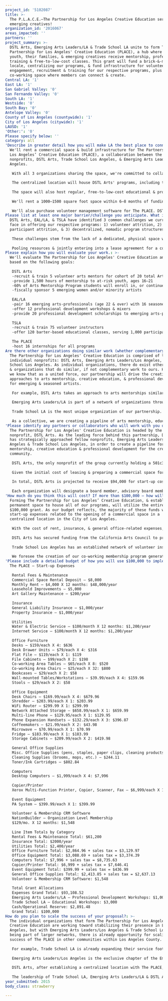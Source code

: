 ```yaml
---
project_id: '5102087'
title: >-
  The P.L.A.C.E.–The Partnership for Los Angeles Creative Education serving LAs
  emerging creatives!
organization_id: '2016067'
areas_impacted: ''
partners: ''
project_summary: >-
  DSTL Arts, Emerging Arts Leaders/LA & Trade School LA unite to form The
  Partnership for Los Angeles' Creative Education (PLACE), a hub where at-risk
  youth, their families, & emerging creatives receive mentorship, professional
  training & free-to-low-cost classes. This grant will fund a brick-&-mortar
  locale, centralizing our programs, & fund infrastructure for volunteer
  engagement, recruitment & training for our respective programs, plus a
  co-working space where members can connect & create.
Central LA: '1'
East LA: '1'
San Gabriel Valley: '0'
San Fernando Valley: '0'
South LA: '1'
Westside: '0'
South Bay: '0'
Antelope Valley: '0'
County of Los Angeles (countywide): '1'
City of Los Angeles (citywide): '1'
LAUSD: '1'
'Other:': '0'
Please specify below: ''
category: all
'Describe in greater detail how you will make LA the best place to connect:': >-
  We'll rent a commercial space & build infrastructure for The Partnership for
  Los Angeles’ Creative Education (PLACE), a collaboration between the
  nonprofits, DSTL Arts, Trade School Los Angeles, & Emerging Arts Leaders/Los
  Angeles.
   
   With all 3 organizations sharing the space, we're committed to collaborating across all our programs to create a pipeline of arts mentorship & educational opportunities for creative, at-risk youth, emerging artists, & seasoned arts professionals, with various entry points for anyone from the ages of 16 to 116.
   
   The centralized location will house DSTL Arts' programs, including their Arts Mentorship Program for at-risk youth ages 16–21, a new fiscal sponsorship program for individual artists, Art Block (a zine-making workshop series for youth ages 16–21) & Conchas y Café, an arts-literacy & creative writing workshop series for Spanish-speaking adults & caretakers of youth in DSTL Arts' programs.
   
   The space will also host regular, free-to-low-cost educational & professional development workshops for adults ages 18 & over, conducted by Trade School LA volunteers & Emerging Arts Leaders/LA, ranging in subject matter from art appreciation & DIY crafts, to freelance creative business & arts administration. Trade School LA, through barter-based programs, offers pedagogical training to anyone interested in sharing skills through workshops, regardless of age, providing a low-stress environment for knowledge-sharing. Additionally, Emerging Arts Leaders/LA will coordinate its Protégé arts-professional mentorship program out of the space.
   
   We'll rent a 1000–1500 square foot space within 6–8 months of funding, & purchase furniture & equipment to convert the space into a gallery & creative workspace for our co-working membership program, including internet, copy, print & phone service.
   
   We'll also purchase volunteer management software for The PLACE. DSTL Arts will utilize up to 10 volunteer arts mentors & interns yearly in support of their Arts Mentorship Program, & Art Block & Conchas y Café creative writing programs. Trade School LA will use up to 75 volunteer instructors & interns yearly in support of their educational workshops. Emerging Arts Leaders/LA will use up to 40 volunteers & interns yearly in support of their Leadership Council, “Protégé” emerging arts-professional mentorship program, & professional development workshops. Our shared infrastructure will match skills & interests of all volunteers with the appropriate programs.
Please list at least one major barrier/challenge you anticipate. What is your strategy for overcoming these obstacles?: >-
  DSTL Arts, EAL/LA, & TSLA have identified 3 common challenges we currently
  face in offering our respective programs: 1) volunteer attrition, 2)
  participant attrition, & 3) decentralized, nomadic program structures.
   
   These challenges stem from the lack of a dedicated, physical space where we can each coordinate our programs & conduct deeper community engagement. As such, our forming of The Partnership for Los Angeles' Creative Education is the solution for many challenges we individually face.
   
   Pooling resources & jointly entering into a lease agreement for a commercial space will eliminate several problems we individually face with constantly traveling to conduct our programs. Logistically, we'll become more efficient with time & resources, utilizing a central, consistent space & programming pipeline to meet the needs of all participants & volunteers, including regular volunteer trainings, & collectively dedicating staff for inter-program support & scheduling.
Please explain how you will evaluate your work.: >-
  We'll evaluate The Partnership for Los Angeles' Creative Education annually
  based on the following goals:
   
   DSTL Arts
   -recruit & train 5 volunteer arts mentors for cohort of 20 total Arts Mentorship Program students, ages 16–21
   -provide 1,500 hours of mentorship to at-risk youth, ages 16–21
   -60% of Arts Mentorship Program students will enroll in, or continue, post-HS degree/certificate programs, 30% will continue HS, graduate, or enter HS-equivalency programs
   -fiscally sponsor 5 emerging women and/or minority artists
   
   EAL/LA
   -pair 16 emerging arts-professionals (age 22 & over) with 16 seasoned arts admin through Protégé mentorship program
   -offer 12 professional development workshops & mixers
   -provide 20 professional development scholarships to emerging arts-professionals serving on Leadership Council
   
   TSLA
   -recruit & train 75 volunteer instructors
   -offer 120 barter-based educational classes, serving 1,000 participants
   
   The PLACE
   -host 16 internships for all programs
Are there other organizations doing similar work (whether complementary or competitive)? What is unique about your proposed approach?: >-
  The Partnership for Los Angeles' Creative Education is comprised of the 3,
  individual nonprofits: DSTL Arts, Emerging Arts Leaders/Los Angeles, & Trade
  School Los Angeles. As individual organizations, there do exist other programs
  & organizations that do similar, if not complementary work to ours. However,
  we know that as a united force, our partnership will drive the creation of new
  approaches to arts mentorship, creative education, & professional development
  for emerging & seasoned artists.
   
   For example, DSTL Arts takes an approach to arts mentorships similar to Venice Arts or Las Fotos Project. Venice Arts provides mentorships focusing on photography & visual storytelling, where Las Fotos Project does the same for young Latinas, exclusively; but DSTL Arts provides mentorship to at-risk youth, ages 16–21, & teaches them to not only develop their artistic talents in creative writing, visual art & photography, but also adds work-readiness training & entrepreneurial skills to the mentorship program, something that not many other arts-education nonprofits do. Our focus is more on teaching transferable skills that will help youth succeed within the creative economy, & in life as a whole.
   
   Emerging Arts Leaders/LA is part of a network of organizations throughout the country that provides professional development opportunities for emerging arts professionals. As the exclusive Los Angeles chapter of the Americans for the Arts-backed initiative, EAL/LA shares only a few similarities with even less organizations & professional associations in LA, such as Arts For LA or the Young Nonprofit Professionals Network.
   
   Trade School LA is the most unique organization of our partnership. TSLA is also part of a larger, international cooperative of Trade School organizations, but in LA, the nearest complementary organization would be the informal association called the Time Bank. With a barter-based system for organizing & engaging in knowledge-sharing workshops, TSLA truly defies typical operating structures for nonprofit organizations.
   
   As a collective, we are creating a pipeline of arts mentorship, education & professional development unlike anything ever seen in LA. By providing programming to individuals from the age of 16 & beyond, we truly believe that our Partnership for Los Angeles' Creative Education will excel in bringing diverse, creative individuals together for the betterment & economic empowerment of our creative community.
'Please identify any partners or collaborators who will work with you on this project. How much of the $100,000 grant award will each partner receive?': >-
  The Partnership for Los Angeles' Creative Education is headed by the
  nonprofit, DSTL Arts. As the leading force behind this partnership, DSTL Arts
  has strategically approached fellow nonprofits, Emerging Arts Leaders/Los
  Angeles & Trade School Los Angeles, in order to create a pipeline for arts
  mentorship, creative education & professional development for the creative
  community.
   
   DSTL Arts, the only nonprofit of the group currently holding a 501c3 certification, will act as fiscal receiver of grants & donations for The Partnership for Los Angeles' Creative Education. Emerging Arts Leaders/LA & Trade School LA will be "contracted" by DSTL Arts to provide professional development classes & workshops in the commercial space we will lease together. Additionally, EAL/LA & TSLA will aid in the maintenance of a co-working membership program that we'll offer on a sliding-cost-scale for emerging creatives, as well as with a robust volunteer recruitment & training program for all of our programs.
   
   Given the initial cost of leasing & preparing a commercial space for occupancy, DSTL Arts will bear fiscal responsibility for start up costs & future maintenance of the space, thereby leaving a small portion of this grant to be dispersed to Trade School LA & Emerging Arts Leaders/LA for their services. However, other funding is being pursued to cover additional costs related to our programming.
   
   In total, DSTL Arts is projected to receive $94,000 for start-up costs related to the leasing of our space, including the purchase of furniture, equipment, insurance & other unexpected costs. Emerging Arts Leader/LA will receive $1,000 for the provision of professional development workshops & mixers in our space. Trade School LA will receive $3,000 for the scheduling of educational workshops in our space & for recruitment & training of volunteers for our programs. All organizations will also receive administrative workspace & access to infrastructure for the execution of all our programs.
   
   Each organization will designate a board member, advisory board member, or staff member to be part of a steering committee that will provide governance to this partnership, while continuing to receive governance from their respective boards for their individual organizational & programmatic needs. New members to The Partnership for Los Angeles' Creative Education will be vetted through a rigorous application process to ensure the sustainability of the partnership & space.
'How much do you think this will cost? If more than $100,000 – how will you cover the additional costs?': >-
  Forming The Partnership for Los Angeles’ Creative Education, & establishing a
  permanent space to house all of our programs, will utilize the entirety of the
  $100,000 grant. As our budget reflects, the majority of these funds will cover
  start-up expenses related to the opening of a commercial space in a
  centralized location in the City of Los Angeles.
   
   With the cost of rent, insurance, & general office-related expenses, a small amount of funds will be left over to initiate programming within the space. Emerging Arts Leaders/Los Angeles already has secured funding for their programming, including funding from the Department of Cultural Affairs, the Hewlett Foundation, & other professional-development specific grants. Additionally, Emerging Arts Leaders/Los Angeles already utilizes a corps of volunteers to conduct, plan, & coordinate the majority of their programming, so their overhead costs are minimal as we begin to activate the space.
   
   DSTL Arts has secured funding from the California Arts Council to provide their Art Block & Conchas y Café programs, which have already begun, & this funding will be utilized to further activate the space, once the location is established. DSTL Arts’ Arts Mentorship Program is an ongoing program, & DSTL Arts has applied to various funding sources, while concurrently cultivating donors, to continue providing this program.
   
   Trade School Los Angeles has an established network of volunteer instructors & a shared infrastructure with other Trade School chapters. The funds they receive from this grant will be utilized by Trade School LA to cover small expenses related to their educational workshops & organizational overhead as we begin to activate the space.
   
   We foresee the creation of our co-working membership program generating funds that will sustain our space. All of the funds generated from the membership program will be held in a fund specific to maintenance and rental overhead costs. When it comes to programming, each organization will continue to independently develop funding opportunities for their respective programming costs. As such, DSTL Arts, Trade School LA and Emerging Arts Leaders/Los Angeles will have full access to the space for their individual fundraising activities throughout the year.
'Please include a detailed budget of how you will use $100,000 to implement this project.': |-
  The PLACE — Start-up Expenses
   
   Rental Fees & Maintenance
   Commercial Space Rental Deposit – $8,000
   Monthly Rent – $4,000 X 12 months: $48,000/year
   Leasehold Improvements – $5,000
   Art Gallery Maintenance – $200/year
   
   Insurance
   General Liability Insurance – $1,000/year
   Property Insurance – $1,000/year
   
   Utilities
   Water & Electric Service – $100/month X 12 months: $1,200/year
   Internet Service – $100/month X 12 months: $1,200/year
   
   Office Furniture
   Desks – $159/each X 4: $636
   Desk Drawer Units – $79/each X 4: $316
   Flat File – $119/each X 1: $119
   File Cabinets – $99/each X 2: $198
   Co-working Area Tables – $65/each X 8: $520
   Co-working Area Chairs – $25/each X 32: $800
   Bookcases – $29/each X 2: $58
   Wall-mounted Tables/Workstations – $39.99/each X 4: $159.96
   Stools – $29/each X 2: $58
   
   Office Equipment
   Desk Chairs – $169.99/each X 4: $679.96
   Shredder – $203.99/each X 1: $203.99
   WiFi Router – $299.99 X 1: $299.99
   Network Attached Storage – $658.99/each X 1: $659.99
   Multi-line Phone – $129.95/each X 1: $129.95
   Phone Expansion Handsets – $132.29/each X 3: $396.87
   Coffeemakers – $21.99/each X 2: $43.98
   Microwave – $70.99/each X 1: $70.99
   Fridge – $183.99/each X 1: $183.99
   Storage Cabinets – $209.99/each X 2: $419.98
   
   General Office Supplies
   Misc. Office Supplies (pens, staples, paper clips, cleaning products, etc.) – $1,366.90
   Cleaning Supplies (brooms, mops, etc.) – $244.11
   Toner/Ink Cartridges – $802.84
   
   Computers
   Desktop Computers – $1,999/each X 4: $7,996
   
   Copier/Printer
   Xerox Multi-Function Printer, Copier, Scanner, Fax – $6,999/each X 1: $6,999
   
   Event Equipment
   PA System – $399.99/each X 1: $399.99
   
   Volunteer & Membership CRM Software
   NationBuilder – Organization Level Membership
   $129/mo. X 12 months: $1,548
   
   Line Item Totals by Category
   Rental Fees & Maintenance Total: $61,200
   Insurance Total: $2000/year
   Utilities Total: $2,400/year
   Office Furniture Total: $2,864.96 + sales tax = $3,129.97
   Office Equipment Total: $3,088.69 + sales tax = $3,374.39
   Computers Total: $7,996 + sales tax = $8,735.63
   Copier/Printer Total: $6,999 + sales tax = $7,646.41
   Event Equipment Total: $399.99 + sales tax = $436.99
   General Office Supplies Total: $2,413.85 + sales tax = $2,637.13
   Volunteer & Membership CRM Software: $1,548
   
   Total Grant Allocations
   Expenses Grand Total: $93,108.52
   Emerging Arts Leaders/LA – Professional Development Workshops: $1,000
   Trade School LA – Educational Workshops: $3,000
   Cash/Operational Reserve: $2,891.48
   Grand Total: $100,000
How do you plan to scale the success of your proposal?: >-
  The individual organizations that form The Partnership for Los Angeles’
  Creative Education are working toward stabilizing their presence in Los
  Angeles, but with Emerging Arts Leaders/Los Angeles & Trade School Los Angeles
  being part of larger networks, there is already opportunity for scaling the
  success of The PLACE in other communities within Los Angeles County.
   
   For example, Trade School LA is already expanding their service footprint by establishing a Trade School Long Beach sub-chapter. Trade School LA is coordinating with volunteer instructors in the Long Beach area now to bring barter-based educational workshops through the established Trade School LA sign-up infrastructure. With the establishing of The PLACE, we are bringing stability for Trade School LA to begin recruiting & on-boarding more volunteers while fundraising for their growing overhead costs.
   
   Emerging Arts Leaders/Los Angeles is the exclusive chapter of the Emerging Arts Leaders network in Los Angeles, but there already exists an Emerging Arts Leaders/Orange County, which could potentially work with The PLACE as we look to expand our partnership further south. It would not be difficult to connect with Emerging Arts Leaders/OC once The PLACE establishes a working model in central Los Angeles.
   
   DSTL Arts, after establishing a centralized location with The PLACE, is looking to raise funds for a Mobile Art Lab for their Arts Mentorship Program students who may not have the ability to frequently travel from South LA, or further inland, into Central LA. The idea is to provide a mobile, creative workspace for youth who don’t always have access to tools or space to create at home. With the ultimate goal of expansion, DSTL Arts is very open to establishing chapters in the South Bay area & the San Fernando & San Gabriel Valleys, especially galleries that will display student artwork & provide work-readiness classes in the arts.
   
   The leadership of Trade School LA, Emerging Arts Leaders/LA & DSTL Arts are very committed to creating a pipeline of mentorship & education for creatives at all levels of their career. We are focused on establishing a mutually-supportive infrastructure now, that can eventually be expanded into other markets that will benefit from our pipeline structure. As long as we are able to collectively find funding to expand into other markets & establish centralized spaces, while hiring staff to coordinate our respective programs, we will scale the success of our proposal.
year_submitted: 2015
body_class: strawberry

---
```

